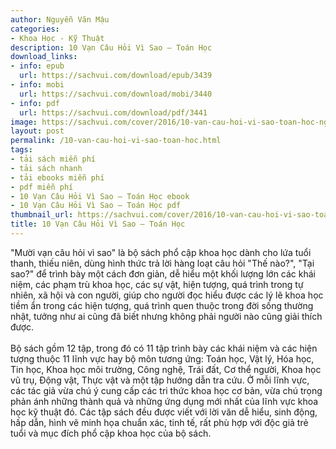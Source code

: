 ```yaml
---
author: Nguyễn Văn Mậu
categories:
- Khoa Học - Kỹ Thuật
description: 10 Vạn Câu Hỏi Vì Sao – Toán Học
download_links:
- info: epub
  url: https://sachvui.com/download/epub/3439
- info: mobi
  url: https://sachvui.com/download/mobi/3440
- info: pdf
  url: https://sachvui.com/download/pdf/3441
image: https://sachvui.com/cover/2016/10-van-cau-hoi-vi-sao-toan-hoc-nguyen-van-mau.jpg
layout: post
permalink: /10-van-cau-hoi-vi-sao-toan-hoc.html
tags:
- tải sách miễn phí
- tải sách nhanh
- tải ebooks miễn phí
- pdf miễn phí
- 10 Vạn Câu Hỏi Vì Sao – Toán Học ebook
- 10 Vạn Câu Hỏi Vì Sao – Toán Học pdf
thumbnail_url: https://sachvui.com/cover/2016/10-van-cau-hoi-vi-sao-toan-hoc-nguyen-van-mau.jpg
title: 10 Vạn Câu Hỏi Vì Sao – Toán Học
---
```


 <div class="item-desc text-justify"> <p>"Mười vạn câu hỏi vì sao" là bộ sách phổ cập khoa học dành cho lứa tuổi thanh, thiếu niên, dùng hình thức trả lời hàng loạt câu hỏi "Thế nào?", "Tại sao?" để trình bày một cách đơn giản, dễ hiểu một khối lượng lớn các khái niệm, các phạm trù khoa học, các sự vật, hiện tượng, quá trình trong tự nhiên, xã hội và con người, giúp cho người đọc hiểu được các lý lẽ khoa học tiềm ẩn trong các hiện tượng, quá trình quen thuộc trong đời sống thường nhật, tưởng như ai cũng đã biết nhưng không phải người nào cũng giải thích được. <br><br>Bộ sách gồm 12 tập, trong đó có 11 tập trình bày các khái niệm và các hiện tượng thuộc 11 lĩnh vực hay bộ môn tương ứng: Toán học, Vật lý, Hóa học, Tin học, Khoa học môi trường, Công nghệ, Trái đất, Cơ thể người, Khoa học vũ trụ, Động vật, Thực vật và một tập hướng dẫn tra cứu. Ở mỗi lĩnh vực, các tác giả vừa chú ý cung cấp các tri thức khoa học cơ bản, vừa chú trọng phản ánh những thành quả và những ứng dụng mới nhất của lĩnh vực khoa học kỹ thuật đó. Các tập sách đều được viết với lời văn dễ hiểu, sinh động, hấp dẫn, hình vẽ minh họa chuẩn xác, tinh tế, rất phù hợp với độc giả trẻ tuổi và mục đích phổ cập khoa học của bộ sách.</p> </div>